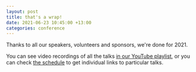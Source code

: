 ```yaml
---
layout: post
title: that's a wrap!
date: 2021-06-23 10:45:00 +13:00
categories: conference
---
```


Thanks to all our speakers, volunteers and sponsors, we're done for 2021.

You can see video recordings of all the talks [in our YouTube playlist](https://youtube.com/playlist?list=PLE58b5NgENKlqF0nPoyAxeQHygYa77jR-), or you can check [the schedule](https://conference.javascript.org.nz/schedule/) to get individual links to particular talks.

